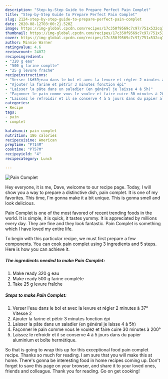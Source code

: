 ```yaml
---
description: "Step-by-Step Guide to Prepare Perfect Pain Complet"
title: "Step-by-Step Guide to Prepare Perfect Pain Complet"
slug: 2124-step-by-step-guide-to-prepare-perfect-pain-complet
date: 2020-08-12T03:00:21.520Z
image: https://img-global.cpcdn.com/recipes/17c350f9569c7c97/751x532cq70/pain-complet-photo-principale-de-la-recette.jpg
thumbnail: https://img-global.cpcdn.com/recipes/17c350f9569c7c97/751x532cq70/pain-complet-photo-principale-de-la-recette.jpg
cover: https://img-global.cpcdn.com/recipes/17c350f9569c7c97/751x532cq70/pain-complet-photo-principale-de-la-recette.jpg
author: Minnie Warner
ratingvalue: 4.6
reviewcount: 24072
recipeingredient:
- "320 g eau"
- "500 g farine complte"
- "25 g levure frache"
recipeinstructions:
- "Verser l&#39;eau dans le bol et avec la levure et régler 2 minutes à 37° Vitesse 2"
- "Ajouter la farine et pétrir 3 minutes fonction épi"
- "Laisser la pâte dans un saladier (en général je laisse 4 à 5h)"
- "Façonner le pain comme vous le voulez et faire cuire 30 minutes à 200°"
- "Laissez le refroidir et il se conserve 4 à 5 jours dans du papier aluminium et boîte hermétique."
categories:
- Recipe
tags:
- pain
- complet

katakunci: pain complet 
nutrition: 186 calories
recipecuisine: American
preptime: "PT14M"
cooktime: "PT57M"
recipeyield: "4"
recipecategory: Lunch

---
```



![Pain Complet](https://img-global.cpcdn.com/recipes/17c350f9569c7c97/751x532cq70/pain-complet-photo-principale-de-la-recette.jpg)

Hey everyone, it is me, Dave, welcome to our recipe page. Today, I will show you a way to prepare a distinctive dish, pain complet. It is one of my favorites. This time, I'm gonna make it a bit unique. This is gonna smell and look delicious.

Pain Complet is one of the most favored of recent trending foods in the world. It is simple, it is quick, it tastes yummy. It is appreciated by millions every day. They are fine and they look fantastic. Pain Complet is something which I have loved my entire life.




To begin with this particular recipe, we must first prepare a few components. You can cook pain complet using 3 ingredients and 5 steps. Here is how you can achieve it.

<!--inarticleads1-->

##### The ingredients needed to make Pain Complet:

1. Make ready 320 g eau
1. Make ready 500 g farine complète
1. Take 25 g levure fraîche




<!--inarticleads2-->

##### Steps to make Pain Complet:

1. Verser l&#39;eau dans le bol et avec la levure et régler 2 minutes à 37° Vitesse 2
1. Ajouter la farine et pétrir 3 minutes fonction épi
1. Laisser la pâte dans un saladier (en général je laisse 4 à 5h)
1. Façonner le pain comme vous le voulez et faire cuire 30 minutes à 200°
1. Laissez le refroidir et il se conserve 4 à 5 jours dans du papier aluminium et boîte hermétique.




So that is going to wrap this up for this exceptional food pain complet recipe. Thanks so much for reading. I am sure that you will make this at home. There's gonna be interesting food in home recipes coming up. Don't forget to save this page on your browser, and share it to your loved ones, friends and colleague. Thank you for reading. Go on get cooking!

